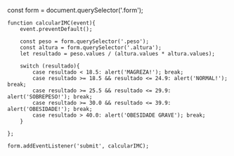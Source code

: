 const form = document.querySelector('.form');

    function calcularIMC(event){
        event.preventDefault();

        const peso = form.querySelector('.peso');
        const altura = form.querySelector('.altura');
        let resultado = peso.values / (altura.values * altura.values);

        switch (resultado){
            case resultado < 18.5: alert('MAGREZA!'); break;
            case resultado >= 18.5 && resultado <= 24.9: alert('NORMAL!'); break;
            case resultado >= 25.5 && resultado <= 29.9: alert('SOBREPESO!'); break;
            case resultado >= 30.0 && resultado <= 39.9: alert('OBESIDADE!'); break;
            case resultado > 40.0: alert('OBESIDADE GRAVE'); break;
        }

    };

    form.addEventListener('submit', calcularIMC);
